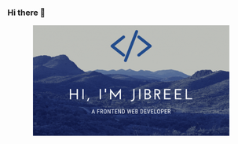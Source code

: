 ### Hi there 👋

<div id="header" align="center">

  <img src="https://github.com/jibreel1/jibreel1/blob/main/Hi%2C%20I'm%20Jibreel.gif" width="400"/>

</div>

<!--
**jibreel1/jibreel1** is a ✨ _special_ ✨ repository because its `README.md` (this file) appears on your GitHub profile.

Here are some ideas to get you started:

- 🔭 I’m currently working on ...
- 🌱 I’m currently learning ...
- 👯 I’m looking to collaborate on ...
- 🤔 I’m looking for help with ...
- 💬 Ask me about ...
- 📫 How to reach me: ...
- 😄 Pronouns: ...
- ⚡ Fun fact: ...
-->

